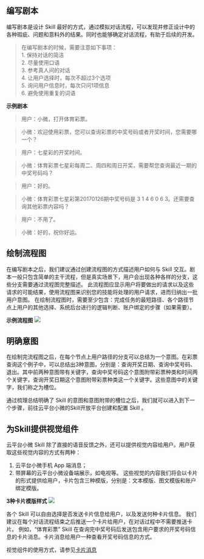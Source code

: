 ## 编写剧本
编写剧本是设计 Skill 最好的方式，通过模拟对话流程，可以发现并修正设计中的各种瑕疵、问题和意料外的结果。同时也能够确定对话流程，有助于后续的开发。

>在编写剧本的时候，需要注意如下事项：
><br>1. 保持对话的简洁
><br>2. 尽量使用口语
><br>3. 参考真人间的对话
><br>4. 让用户选择时，每次不超过3个选项
><br>5. 询问用户信息时，每次只问1项信息
><br>6. 避免使用重复的词语

**示例剧本**

>用户：小微，打开体育彩票。

>小微：欢迎使用彩票，您可以查询彩票的中奖号码或者开奖时间，您需要哪一个？

>用户：七星彩的开奖时间。

>小微：体育彩票七星彩每周二、周四和周日开奖，需要帮您查询最近一期的中奖号码吗？

>用户：好的。

>小微：体育彩票七星彩第20170126期中奖号码是 3 1 4 6 0 6 3。还需要查询其他彩票内容吗？

>用户：不用了。

>小微：好的，祝你好运。

## 绘制流程图 
在编写剧本之后，我们建议通过创建流程图的方式描述用户如何与 Skill 交互。剧本一般只包含简单的主干流程，但是真实场景下，用户会出现各种各样的分支，这些分支需要通过流程图完整描述。 此流程图应显示用户将要做出的请求以及这些请求的可能结果，使用流程图来识别您的技能将处理的用户请求，进而归纳出一批用户意图。 在绘制流程图时，需要至少包含：完成任务的最短路径、各个路径节点上用户的其他选择、系统后台进行的逻辑判断、账户绑定的步骤（如果需要）。

**示例流程图**
![](http://imgcache.tce.fsphere.cn/image/main.qcloudimg.com/raw/0b4847a4c1d965ec49cee4e23a8ad461.jpg)
## 明确意图 ##
在绘制完流程图之后，在每个节点上用户路径的分支可以总结为一个意图。在彩票查询这个例子中，可以总结出3种意图，分别是：查询开奖日期、查询中奖号码、退出。其中前两种意图带有关键字，查询中奖号码这个意图附带彩票种类和时间两个关键字，查询开奖日期这个意图附带彩票种类这一个关键字。这些意图中的关键字，我们称之为槽位。

通过梳理总结明确了 Skill 的意图和意图附带的槽位之后，我们就可以进入到下一个步骤，前往云平台小微的Skill开放平台创建和配置 Skill 。

## 为Skill提供视觉组件 ##
云平台小微 Skill 除了直接的语音反馈之外，还可以提供视觉内容给用户。用户获取这些视觉内容的方式有两种：
1. 云平台小微手机 App 端消息；
2. 带屏幕的云平台小微设备端展示，如电视等。 
这些视觉的内容我们将会以卡片的形式提供给用户，卡片包含三种模版，分别是：文本模版、图文模版和账户绑定模版。

**3种卡片模版样式**
![](http://imgcache.tce.fsphere.cn/image/main.qcloudimg.com/raw/824df694650cc6d0eeec53f7e5b61189.jpg)

各个 Skill 可以自由选择是否发送卡片信息给用户，以及发送何种卡片信息。 我们建议在每个对话流程结束之后推送一个卡片给用户，在对话过程中不需要推送卡片。 例如，“体育彩票” Skill 在查询完中奖号码后发送包含用户要求的开奖号码信息的卡片消息。卡片消息给用户一种查看开奖号码信息的方式。

视觉组件的使用方式，请参见[卡片消息](超链待补)